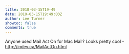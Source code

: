 ```yaml
---
title: 2010-03-15T19-49
date: 2010-03-15T19:49:03Z
author: Lee Turner
showtoc: false
comments: true
---
```


Anyone used Mail Act On for Mac Mail?  Looks pretty cool - http://indev.ca/MailActOn.html

